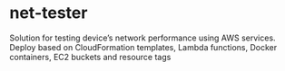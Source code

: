 # net-tester
Solution for testing device’s network performance using AWS services. Deploy based on CloudFormation templates, Lambda functions, Docker containers, EC2 buckets and resource tags 
